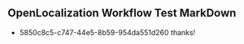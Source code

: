 ## OpenLocalization Workflow Test MarkDown
* 5850c8c5-c747-44e5-8b59-954da551d260 thanks!

<!--HONumber=Sep16_HO1-->


